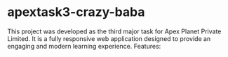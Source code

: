# apextask3-crazy-baba
This project was developed as the third major task for Apex Planet Private Limited. It is a fully responsive web application designed to provide an engaging and modern learning experience.  Features:
